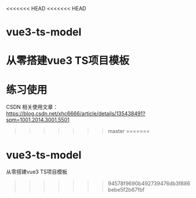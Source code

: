 <<<<<<< HEAD
<<<<<<< HEAD
# vue3-ts-model
从零搭建vue3 TS项目模板
=======
# 练习使用
CSDN 相关使用文章：https://blog.csdn.net/xhc6666/article/details/135438491?spm=1001.2014.3001.5501
>>>>>>> master
=======
# vue3-ts-model
从零搭建vue3 TS项目模板
>>>>>>> 94578f9690b492739476db3f886bebe5f2b67fbf
